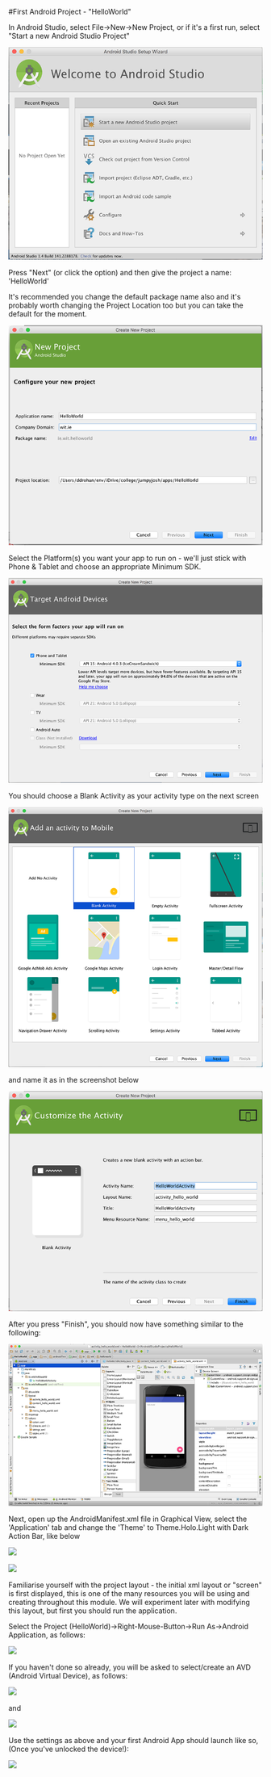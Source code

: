 #First Android Project - "HelloWorld"

In Android Studio, select File->New->New Project, or if it's a first run, select "Start a new Android Studio Project"

![](../img/firstrun.png)

Press "Next" (or click the option) and then give the project a name: 'HelloWorld'

It's recommended you change the default package name also and it's probably worth changing the Project Location too but you can take the default for the moment.

![](../img/new01.png)

Select the Platform(s) you want your app to run on - we'll just stick with Phone & Tablet and choose an appropriate Minimum SDK.

![](../img/new02.png)

You should choose a Blank Activity as your activity type on the next screen

![](../img/new03.png)

and name it as in the screenshot below

![](../img/new04.png)

After you press "Finish", you should now have something similar to the following:

![](../img/new05.png)

Next, open up the AndroidManifest.xml file in Graphical View, select the 'Application' tab and change the 'Theme' to Theme.Holo.Light with Dark Action Bar, like below

![](../img/manifest1.png)

![](../img/manifest2.png)

Familiarise yourself with the project layout - the initial xml layout or "screen" is first displayed, this is one of the many resources you will be using and creating throughout this module. We will experiment later with modifying this layout, but first you should run the application.

Select the Project (HelloWorld)->Right-Mouse-Button->Run As->Android Application, as follows:

![](../img/run.png)

If you haven't done so already, you will be asked to select/create an AVD (Android Virtual Device), as follows:

![](../img/avd1.png)

and

![](../img/avd.png)

Use the settings as above and your first Android App should launch like so, (Once you've unlocked the device!):

![](../img/device.png)
